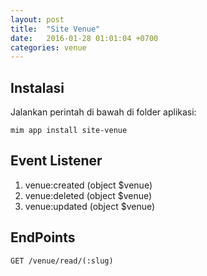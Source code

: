 ```yaml
---
layout: post
title:  "Site Venue"
date:   2016-01-28 01:01:04 +0700
categories: venue
---
```


## Instalasi

Jalankan perintah di bawah di folder aplikasi:

```
mim app install site-venue
```

## Event Listener

1. venue:created (object $venue)
1. venue:deleted (object $venue)
1. venue:updated (object $venue)

## EndPoints

`GET /venue/read/(:slug)`